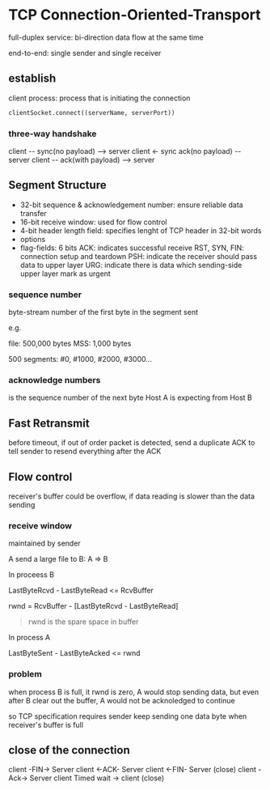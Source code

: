 # TCP Connection-Oriented-Transport

full-duplex service: bi-direction data flow at the same time

end-to-end: single sender and single receiver

## establish

client process: process that is initiating the connection

```python
clientSocket.connect((serverName, serverPort))
```

### three-way handshake

client -- sync(no payload) --> server
client <- sync ack(no payload) -- server
client -- ack(with payload) --> server

## Segment Structure

-   32-bit sequence & acknowledgement number: ensure reliable data
    transfer
-   16-bit receive window: used for flow control
-   4-bit header length field: specifies lenght of TCP header in 32-bit words
-   options
-   flag-fields: 6 bits
    ACK: indicates successful receive
    RST, SYN, FIN: connection setup and teardown
    PSH: indicate the receiver should pass data to upper layer
    URG: indicate there is data which sending-side upper layer mark as urgent

### sequence number

byte-stream number of the first byte in the segment sent

e.g.

file: 500,000 bytes MSS: 1,000 bytes

500 segments: #0, #1000, #2000, #3000...

### acknowledge numbers

is the sequence number of the next byte Host A is expecting from Host B

## Fast Retransmit

before timeout, if out of order packet is detected, send a duplicate ACK to tell
sender to resend everything after the ACK

## Flow control

receiver's buffer could be overflow, if data reading is slower than the data sending

### receive window

maintained by sender

A send a large file to B: A => B

In proceess B

LastByteRcvd - LastByteRead <= RcvBuffer

rwnd = RcvBuffer - [LastByteRcvd - LastByteRead]

> rwnd is the spare space in buffer

In process A

LastByteSent - LastByteAcked <= rwnd

### problem

when process B is full, it rwnd is zero, A would stop sending data, but even after B clear out the buffer, A would not be acknoledged to continue

so TCP specification requires sender keep sending one data byte when receiver's buffer is full

## close of the connection

client -FIN-> Server
client <-ACK- Server
client <-FIN- Server (close)
client -Ack-> Server
client Timed wait -> client (close)
